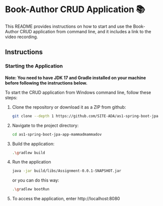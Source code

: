# Book-Author CRUD Application :books:

This README provides instructions on how to start and use the Book-Author CRUD application from command line, and it includes a link to the video recording.
## Instructions

### Starting the Application

####
**Note: You need to have JDK 17 and Gradle installed on your machine before following the instructions below.**

To start the CRUD application from Windows command line, follow these steps:

1. Clone the repository or download it as a ZIP from github:

   ```bash
   git clone --depth 1 https://github.com/SITE-ADA/as1-spring-boot-jpa-app-mammadmammadov.git

2. Navigate to the project directory:
   ```bash
   cd as1-spring-boot-jpa-app-mammadmammadov
3. Build the application:
   ```bash
   .\gradlew build
4. Run the application
   ```bash
   java -jar build/libs/Assignment-0.0.1-SNAPSHOT.jar
   ```
   or you can do this way:
   ```bash
   .\gradlew bootRun
5. To access the application, enter http://localhost:8080
